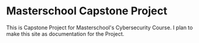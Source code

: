 # Masterschool Capstone Project

This is Capstone Project for Masterschool's Cybersecurity Course. I plan to make this site as documentation for the Project. 
